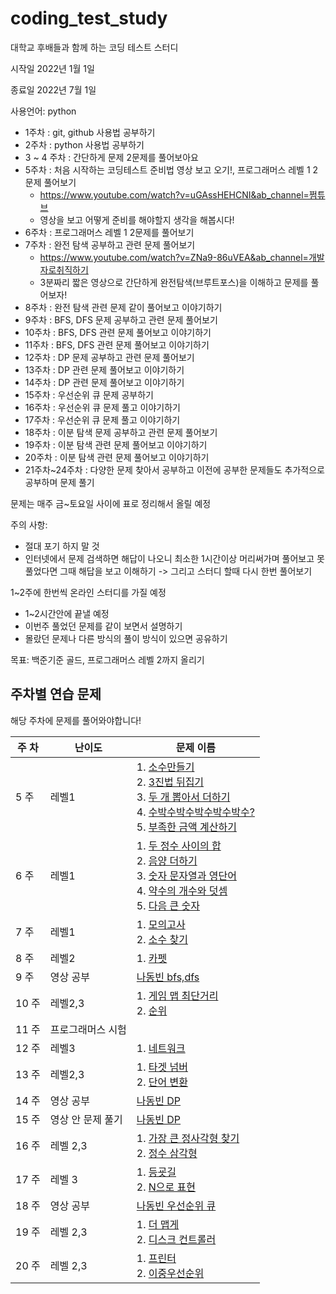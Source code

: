 # coding_test_study
대학교 후배들과 함께 하는 코딩 테스트 스터디

시작일 2022년 1월 1일

종료일 2022년 7월 1일

사용언어: python

- 1주차 : git, github 사용법 공부하기
- 2주차 : python 사용법 공부하기
- 3 ~ 4 주차 : 간단하게 문제 2문제를 풀어보아요
- 5주차 : 처음 시작하는 코딩테스트 준비법 영상 보고 오기!, 프로그래머스 레벨 1 2문제 풀어보기 
  - https://www.youtube.com/watch?v=uGAssHEHCNI&ab_channel=쩜튜브
  - 영상을 보고 어떻게 준비를 해야할지 생각을 해봅시다!
- 6주차 : 프로그래머스 레벨 1 2문제를 풀어보기
- 7주차 : 완전 탐색 공부하고 관련 문제 풀어보기
  - https://www.youtube.com/watch?v=ZNa9-86uVEA&ab_channel=개발자로취직하기
  - 3분짜리 짧은 영상으로 간단하게 완전탐색(브루트포스)을 이해하고 문제를 풀어보자!
- 8주차 : 완전 탐색 관련 문제 같이 풀어보고 이야기하기
- 9주차 : BFS, DFS 문제 공부하고 관련 문제 풀어보기
- 10주차 : BFS, DFS 관련 문제 풀어보고 이야기하기
- 11주차 : BFS, DFS 관련 문제 풀어보고 이야기하기
- 12주차 : DP 문제 공부하고 관련 문제 풀어보기
- 13주차 : DP 관련 문제 풀어보고 이야기하기
- 14주차 : DP 관련 문제 풀어보고 이야기하기
- 15주차 : 우선순위 큐 문제 공부하기
- 16주차 : 우선순위 큐 문제 풀고 이야기하기
- 17주차 : 우선순위 큐 문제 풀고 이야기하기
- 18주차 : 이분 탐색 문제 공부하고 관련 문제 풀어보기
- 19주차 : 이분 탐색 관련 문제 풀어보고 이야기하기
- 20주차 : 이분 탐색 관련 문제 풀어보고 이야기하기
- 21주차~24주차 : 다양한 문제 찾아서 공부하고 이전에 공부한 문제들도 추가적으로 공부하며 문제 풀기

문제는 매주 금~토요일 사이에 표로 정리해서 올릴 예정 

주의 사항:
- 절대 포기 하지 말 것
- 인터넷에서 문제 검색하면 해답이 나오니 최소한 1시간이상 머리써가며 풀어보고 못풀었다면 그때 해답을 보고 이해하기 -> 그리고 스터디 할때 다시 한번 풀어보기

1~2주에 한번씩 온라인 스터디를 가질 예정
- 1~2시간안에 끝낼 예정
- 이번주 풀었던 문제를 같이 보면서 설명하기
- 몰랐던 문제나 다른 방식의 풀이 방식이 있으면 공유하기

목표: 백준기준 골드, 프로그래머스 레벨 2까지 올리기

## 주차별 연습 문제 
해당 주차에 문제를 풀어와야합니다!

|주 차|난이도|문제 이름|
|---|---|---|
|5 주 |레벨1| 1. [소수만들기](https://programmers.co.kr/learn/courses/30/lessons/12977) <br>2. [3진법 뒤집기](https://programmers.co.kr/learn/courses/30/lessons/68935) <br>3. [두 개 뽑아서 더하기](https://programmers.co.kr/learn/courses/30/lessons/68644) <br>4. [수박수박수박수박수박수?](https://programmers.co.kr/learn/courses/30/lessons/12922) <br>5. [부족한 금액 계산하기](https://programmers.co.kr/learn/courses/30/lessons/82612)  |
|6 주 |레벨1| 1. [두 정수 사이의 합](https://programmers.co.kr/learn/courses/30/lessons/12912) <br>2. [음양 더하기](https://programmers.co.kr/learn/courses/30/lessons/76501) <br>3. [숫자 문자열과 영단어](https://programmers.co.kr/learn/courses/30/lessons/81301) <br>4. [약수의 개수와 덧셈](https://programmers.co.kr/learn/courses/30/lessons/77884) <br>5. [다음 큰 숫자](https://programmers.co.kr/learn/courses/30/lessons/12911)  |
|7 주 |레벨1|1. [모의고사](https://programmers.co.kr/learn/courses/30/lessons/42840) <br>2. [소수 찾기](https://programmers.co.kr/learn/courses/30/lessons/42839)|
|8 주 |레벨2|1. [카펫](https://programmers.co.kr/learn/courses/30/lessons/42842)|
|9 주 |영상 공부|[나동빈 bfs,dfs](https://www.youtube.com/watch?v=7C9RgOcvkvo&ab_channel=동빈나)|
|10 주 |레벨2,3|1. [게임 맵 최단거리](https://programmers.co.kr/learn/courses/30/lessons/1844?language=python3) <br>2. [순위](https://programmers.co.kr/learn/courses/30/lessons/49191?language=python3)|
|11 주 |프로그래머스 시험||
|12 주 |레벨3|1. [네트워크](https://programmers.co.kr/learn/courses/30/lessons/43162)|
|13 주 |레벨2,3|1. [타겟 넘버](https://programmers.co.kr/learn/courses/30/lessons/43165)<br>2. [단어 변환](https://programmers.co.kr/learn/courses/30/lessons/43163)|
|14 주 |영상 공부|[나동빈 DP](https://www.youtube.com/watch?v=5Lu34WIx2Us)|
|15 주 |영상 안 문제 풀기|[나동빈 DP](https://www.youtube.com/watch?v=5Lu34WIx2Us)|
|16 주 |레벨 2,3|1. [가장 큰 정사각형 찾기](https://programmers.co.kr/learn/courses/30/lessons/12905)<br>2. [정수 삼각형](https://programmers.co.kr/learn/courses/30/lessons/43105)|
|17 주 |레벨 3|1. [등굣길](https://programmers.co.kr/learn/courses/30/lessons/42898)<br>2. [N으로 표현](https://programmers.co.kr/learn/courses/30/lessons/42895)|
|18 주 |영상 공부|[나동빈 우선순위 큐](https://www.youtube.com/watch?v=AjFlp951nz0&ab_channel=%EB%8F%99%EB%B9%88%EB%82%98)|
|19 주 |레벨 2,3|1. [더 맵게](https://programmers.co.kr/learn/courses/30/lessons/42626)<br>2. [디스크 컨트롤러](https://programmers.co.kr/learn/courses/30/lessons/42627)|
|20 주 |레벨 2,3|1. [프린터](https://programmers.co.kr/learn/courses/30/lessons/42587)<br>2. [이중우선순위](https://programmers.co.kr/learn/courses/30/lessons/42628)|

